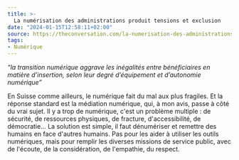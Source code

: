 ```yaml
---
title: >-
  La numérisation des administrations produit tensions et exclusion
date: "2024-01-15T12:58:11+02:00"
source: https://theconversation.com/la-numerisation-des-administrations-produit-tensions-et-exclusion-207049
tags:
- Numérique
---
```

*“la transition numérique aggrave les inégalités entre bénéficiaires en matière d’insertion, selon leur degré d’équipement et d’autonomie numérique”*

En Suisse comme ailleurs, le numérique fait du mal aux plus fragiles. Et la réponse standard est la médiation numérique, qui, à mon avis, passe à côté du vrai sujet. Il y a trop de numérique, c'est un problème multiple : de sécurité, de ressources physiques, de fracture, d'accessibilité, de démocratie... La solution est simple, il faut dénumériser et remettre des humains en face d'autres humains. Pas pour les aider à utiliser les outils numériques, mais pour remplir les diverses missions de service public, avec de l'écoute, de la considération, de l'empathie, du respect.
